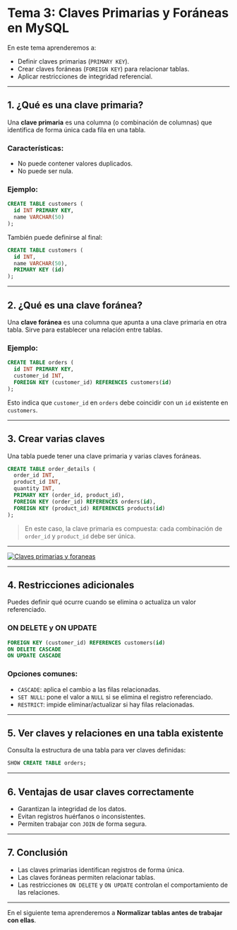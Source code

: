 # **Tema 3: Claves Primarias y Foráneas en MySQL**

En este tema aprenderemos a:

- Definir claves primarias (`PRIMARY KEY`).
- Crear claves foráneas (`FOREIGN KEY`) para relacionar tablas.
- Aplicar restricciones de integridad referencial.

---

## **1. ¿Qué es una clave primaria?**

Una **clave primaria** es una columna (o combinación de columnas) que identifica de forma única cada fila en una tabla.

### **Características:**

- No puede contener valores duplicados.
- No puede ser nula.

### **Ejemplo:**

```sql
CREATE TABLE customers (
  id INT PRIMARY KEY,
  name VARCHAR(50)
);
```

También puede definirse al final:

```sql
CREATE TABLE customers (
  id INT,
  name VARCHAR(50),
  PRIMARY KEY (id)
);
```

---

## **2. ¿Qué es una clave foránea?**

Una **clave foránea** es una columna que apunta a una clave primaria en otra tabla. Sirve para establecer una relación entre tablas.

### **Ejemplo:**

```sql
CREATE TABLE orders (
  id INT PRIMARY KEY,
  customer_id INT,
  FOREIGN KEY (customer_id) REFERENCES customers(id)
);
```

Esto indica que `customer_id` en `orders` debe coincidir con un `id` existente en `customers`.

---

## **3. Crear varias claves**

Una tabla puede tener una clave primaria y varias claves foráneas.

```sql
CREATE TABLE order_details (
  order_id INT,
  product_id INT,
  quantity INT,
  PRIMARY KEY (order_id, product_id),
  FOREIGN KEY (order_id) REFERENCES orders(id),
  FOREIGN KEY (product_id) REFERENCES products(id)
);
```

> En este caso, la clave primaria es compuesta: cada combinación de `order_id` y `product_id` debe ser única.

---

[![Claves primarias y foraneas](https://img.youtube.com/vi/2FF8n4hXcSs/0.jpg)](https://www.youtube.com/watch?v=2FF8n4hXcSs&list=PLzA2VyZwsq__lL586xdEFPJtV-gmYhP4N)

---

## **4. Restricciones adicionales**

Puedes definir qué ocurre cuando se elimina o actualiza un valor referenciado.

### **ON DELETE y ON UPDATE**

```sql
FOREIGN KEY (customer_id) REFERENCES customers(id)
ON DELETE CASCADE
ON UPDATE CASCADE
```

### **Opciones comunes:**

- `CASCADE`: aplica el cambio a las filas relacionadas.
- `SET NULL`: pone el valor a `NULL` si se elimina el registro referenciado.
- `RESTRICT`: impide eliminar/actualizar si hay filas relacionadas.

---

## **5. Ver claves y relaciones en una tabla existente**

Consulta la estructura de una tabla para ver claves definidas:

```sql
SHOW CREATE TABLE orders;
```

---

## **6. Ventajas de usar claves correctamente**

- Garantizan la integridad de los datos.
- Evitan registros huérfanos o inconsistentes.
- Permiten trabajar con `JOIN` de forma segura.

---

## **7. Conclusión**

- Las claves primarias identifican registros de forma única.
- Las claves foráneas permiten relacionar tablas.
- Las restricciones `ON DELETE` y `ON UPDATE` controlan el comportamiento de las relaciones.

---

En el siguiente tema aprenderemos a **Normalizar tablas antes de trabajar con ellas**.
